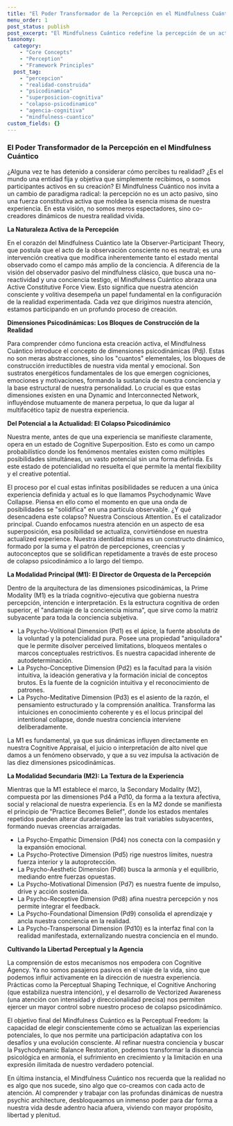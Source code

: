 ```yaml
---
title: "El Poder Transformador de la Percepción en el Mindfulness Cuántico"
menu_order: 1
post_status: publish
post_excerpt: "El Mindfulness Cuántico redefine la percepción de un acto pasivo a una fuerza activa y co-creadora de nuestra realidad. Esta publicación explora cómo nuestra atención consciente y las dinámicas de las dimensiones psicodinámicas moldean fundamentalmente nuestra experiencia, ofreciendo un camino hacia una mayor agencia y libertad personal."
taxonomy:
  category:
    - "Core Concepts"
    - "Perception"
    - "Framework Principles"
  post_tag:
    - "percepcion"
    - "realidad-construida"
    - "psicodinamica"
    - "superposicion-cognitiva"
    - "colapso-psicodinamico"
    - "agencia-cognitiva"
    - "mindfulness-cuantico"
custom_fields: {}
---
```


### El Poder Transformador de la Percepción en el Mindfulness Cuántico

¿Alguna vez te has detenido a considerar cómo percibes tu realidad? ¿Es el mundo una entidad fija y objetiva que simplemente recibimos, o somos participantes activos en su creación? El Mindfulness Cuántico nos invita a un cambio de paradigma radical: la percepción no es un acto pasivo, sino una fuerza constitutiva activa que moldea la esencia misma de nuestra experiencia. En esta visión, no somos meros espectadores, sino co-creadores dinámicos de nuestra realidad vivida.

**La Naturaleza Activa de la Percepción**

En el corazón del Mindfulness Cuántico late la Observer-Participant Theory, que postula que el acto de la observación consciente no es neutral; es una intervención creativa que modifica inherentemente tanto el estado mental observado como el campo más amplio de la conciencia. A diferencia de la visión del observador pasivo del mindfulness clásico, que busca una no-reactividad y una conciencia testigo, el Mindfulness Cuántico abraza una Active Constitutive Force View. Esto significa que nuestra atención consciente y volitiva desempeña un papel fundamental en la configuración de la realidad experimentada. Cada vez que dirigimos nuestra atención, estamos participando en un profundo proceso de creación.

**Dimensiones Psicodinámicas: Los Bloques de Construcción de la Realidad**

Para comprender cómo funciona esta creación activa, el Mindfulness Cuántico introduce el concepto de dimensiones psicodinámicas (Pdj). Estas no son meras abstracciones, sino los "cuantos" elementales, los bloques de construcción irreductibles de nuestra vida mental y emocional. Son sustratos energéticos fundamentales de los que emergen cogniciones, emociones y motivaciones, formando la sustancia de nuestra conciencia y la base estructural de nuestra personalidad. Lo crucial es que estas dimensiones existen en una Dynamic and Interconnected Network, influyéndose mutuamente de manera perpetua, lo que da lugar al multifacético tapiz de nuestra experiencia.

**Del Potencial a la Actualidad: El Colapso Psicodinámico**

Nuestra mente, antes de que una experiencia se manifieste claramente, opera en un estado de Cognitive Superposition. Esto es como un campo probabilístico donde los fenómenos mentales existen como múltiples posibilidades simultáneas, un vasto potencial sin una forma definida. Es este estado de potencialidad no resuelta el que permite la mental flexibility y el creative potential.

El proceso por el cual estas infinitas posibilidades se reducen a una única experiencia definida y actual es lo que llamamos Psychodynamic Wave Collapse. Piensa en ello como el momento en que una onda de posibilidades se "solidifica" en una partícula observable. ¿Y qué desencadena este colapso? Nuestra Conscious Attention. Es el catalizador principal. Cuando enfocamos nuestra atención en un aspecto de esa superposición, esa posibilidad se actualiza, convirtiéndose en nuestra actualized experience. Nuestra identidad misma es un constructo dinámico, formado por la suma y el patrón de percepciones, creencias y autoconceptos que se solidifican repetidamente a través de este proceso de colapso psicodinámico a lo largo del tiempo.

**La Modalidad Principal (M1): El Director de Orquesta de la Percepción**

Dentro de la arquitectura de las dimensiones psicodinámicas, la Prime Modality (M1) es la tríada cognitivo-ejecutiva que gobierna nuestra percepción, intención e interpretación. Es la estructura cognitiva de orden superior, el "andamiaje de la conciencia misma", que sirve como la matriz subyacente para toda la conciencia subjetiva.

*   La Psycho-Volitional Dimension (Pd1) es el ápice, la fuente absoluta de la voluntad y la potencialidad pura. Posee una propiedad "aniquiladora" que le permite disolver perceived limitations, bloqueos mentales o marcos conceptuales restrictivos. Es nuestra capacidad inherente de autodeterminación.
*   La Psycho-Conceptive Dimension (Pd2) es la facultad para la visión intuitiva, la ideación generativa y la formación inicial de conceptos brutos. Es la fuente de la cognición intuitiva y el reconocimiento de patrones.
*   La Psycho-Meditative Dimension (Pd3) es el asiento de la razón, el pensamiento estructurado y la comprensión analítica. Transforma las intuiciones en conocimiento coherente y es el locus principal del intentional collapse, donde nuestra conciencia interviene deliberadamente.

La M1 es fundamental, ya que sus dinámicas influyen directamente en nuestra Cognitive Appraisal, el juicio o interpretación de alto nivel que damos a un fenómeno observado, y que a su vez impulsa la activación de las diez dimensiones psicodinámicas.

**La Modalidad Secundaria (M2): La Textura de la Experiencia**

Mientras que la M1 establece el marco, la Secondary Modality (M2), compuesta por las dimensiones Pd4 a Pd10, da forma a la textura afectiva, social y relacional de nuestra experiencia. Es en la M2 donde se manifiesta el principio de "Practice Becomes Belief", donde los estados mentales repetidos pueden alterar duraderamente las trait variables subyacentes, formando nuevas creencias arraigadas.

*   La Psycho-Empathic Dimension (Pd4) nos conecta con la compasión y la expansión emocional.
*   La Psycho-Protective Dimension (Pd5) rige nuestros límites, nuestra fuerza interior y la autoprotección.
*   La Psycho-Aesthetic Dimension (Pd6) busca la armonía y el equilibrio, mediando entre fuerzas opuestas.
*   La Psycho-Motivational Dimension (Pd7) es nuestra fuente de impulso, drive y acción sostenida.
*   La Psycho-Receptive Dimension (Pd8) afina nuestra percepción y nos permite integrar el feedback.
*   La Psycho-Foundational Dimension (Pd9) consolida el aprendizaje y ancla nuestra conciencia en la realidad.
*   La Psycho-Transpersonal Dimension (Pd10) es la interfaz final con la realidad manifestada, externalizando nuestra conciencia en el mundo.

**Cultivando la Libertad Perceptual y la Agencia**

La comprensión de estos mecanismos nos empodera con Cognitive Agency. Ya no somos pasajeros pasivos en el viaje de la vida, sino que podemos influir activamente en la dirección de nuestra experiencia. Prácticas como la Perceptual Shaping Technique, el Cognitive Anchoring (que estabiliza nuestra intención), y el desarrollo de Vectorized Awareness (una atención con intensidad y direccionalidad precisa) nos permiten ejercer un mayor control sobre nuestro proceso de colapso psicodinámico.

El objetivo final del Mindfulness Cuántico es la Perceptual Freedom: la capacidad de elegir conscientemente cómo se actualizan las experiencias potenciales, lo que nos permite una participación adaptativa con los desafíos y una evolución consciente. Al refinar nuestra conciencia y buscar la Psychodynamic Balance Restoration, podemos transformar la disonancia psicológica en armonía, el sufrimiento en crecimiento y la limitación en una expresión ilimitada de nuestro verdadero potencial.

En última instancia, el Mindfulness Cuántico nos recuerda que la realidad no es algo que nos sucede, sino algo que co-creamos con cada acto de atención. Al comprender y trabajar con las profundas dinámicas de nuestra psychic architecture, desbloqueamos un inmenso poder para dar forma a nuestra vida desde adentro hacia afuera, viviendo con mayor propósito, libertad y plenitud.